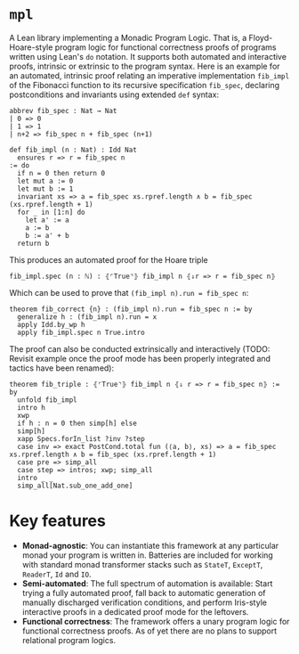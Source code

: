 # `mpl`

A Lean library implementing a Monadic Program Logic.
That is, a Floyd-Hoare-style program logic for functional correctness proofs of programs written using Lean's `do` notation.
It supports both automated and interactive proofs, intrinsic or extrinsic to the program syntax.
Here is an example for an automated, intrinsic proof relating an imperative implementation `fib_impl` of the Fibonacci function to its recursive specification `fib_spec`, declaring postconditions and invariants using extended `def` syntax:

```lean
abbrev fib_spec : Nat → Nat
| 0 => 0
| 1 => 1
| n+2 => fib_spec n + fib_spec (n+1)

def fib_impl (n : Nat) : Idd Nat
  ensures r => r = fib_spec n
:= do
  if n = 0 then return 0
  let mut a := 0
  let mut b := 1
  invariant xs => a = fib_spec xs.rpref.length ∧ b = fib_spec (xs.rpref.length + 1)
  for _ in [1:n] do
    let a' := a
    a := b
    b := a' + b
  return b
```

This produces an automated proof for the Hoare triple

```
fib_impl.spec (n : ℕ) : ⦃⌜True⌝⦄ fib_impl n ⦃⇓r => r = fib_spec n⦄
```

Which can be used to prove that `(fib_impl n).run = fib_spec n`:

```lean
theorem fib_correct {n} : (fib_impl n).run = fib_spec n := by
  generalize h : (fib_impl n).run = x
  apply Idd.by_wp h
  apply fib_impl.spec n True.intro
```

The proof can also be conducted extrinsically and interactively (TODO: Revisit example once the proof mode has been properly integrated and tactics have been renamed):

```lean
theorem fib_triple : ⦃⌜True⌝⦄ fib_impl n ⦃⇓ r => r = fib_spec n⦄ := by
  unfold fib_impl
  intro h
  xwp
  if h : n = 0 then simp[h] else
  simp[h]
  xapp Specs.forIn_list ?inv ?step
  case inv => exact PostCond.total fun (⟨a, b⟩, xs) => a = fib_spec xs.rpref.length ∧ b = fib_spec (xs.rpref.length + 1)
  case pre => simp_all
  case step => intros; xwp; simp_all
  intro _ _
  simp_all[Nat.sub_one_add_one]
```

# Key features

* **Monad-agnostic**: You can instantiate this framework at any particular monad your program is written in. Batteries are included for working with standard monad transformer stacks such as `StateT`, `ExceptT`, `ReaderT`, `Id` and `IO`. 
* **Semi-automated**: The full spectrum of automation is available: Start trying a fully automated proof, fall back to automatic generation of manually discharged verification conditions, and perform Iris-style interactive proofs in a dedicated proof mode for the leftovers.
* **Functional correctness**: The framework offers a unary program logic for functional correctness proofs. As of yet there are no plans to support relational program logics.